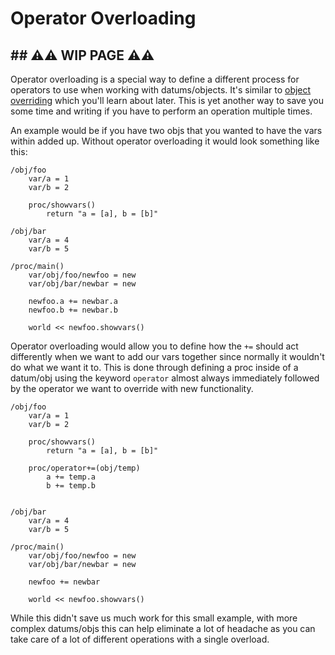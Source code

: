 # Operator Overloading

## ## ⚠⚠ WIP PAGE ⚠⚠

Operator overloading is a special way to define a different process for operators to use when working with datums/objects. It's similar to [object overriding](../objs/inheritance.md) which you'll learn about later. This is yet another way to save you some time and writing if you have to perform an operation multiple times.

An example would be if you have two objs that you wanted to have the vars within added up. Without operator overloading it would look something like this:

```dm
/obj/foo
	var/a = 1
	var/b = 2

	proc/showvars()
		return "a = [a], b = [b]"

/obj/bar
	var/a = 4
	var/b = 5

/proc/main()
	var/obj/foo/newfoo = new
	var/obj/bar/newbar = new

	newfoo.a += newbar.a
	newfoo.b += newbar.b

	world << newfoo.showvars()
```

Operator overloading would allow you to define how the `+=` should act differently when we want to add our vars together since normally it wouldn't do what we want it to. This is done through defining a proc inside of a datum/obj using the keyword `operator` almost always immediately followed by the operator we want to override with new functionality.

```dm
/obj/foo
	var/a = 1
	var/b = 2

	proc/showvars()
		return "a = [a], b = [b]"

	proc/operator+=(obj/temp)
		a += temp.a
		b += temp.b


/obj/bar
	var/a = 4
	var/b = 5

/proc/main()
	var/obj/foo/newfoo = new
	var/obj/bar/newbar = new

	newfoo += newbar

	world << newfoo.showvars()
```

While this didn't save us much work for this small example, with more complex datums/objs this can help eliminate a lot of headache as you can take care of a lot of different operations with a single overload.
